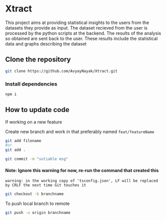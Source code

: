 # Xtract
This project aims at providing statistical insights to the users from the datasets they provide as input.
The dataset recieved from the user is processed by the python scripts at the backend.
The results of the analysis so obtained are sent back to the user.
These results include the statistical data and graphs describing the dataset

## Clone the repository
```bash
git clone https://github.com/AvyayNayak/Xtract.git
```
### Install dependencies
```bash
npm i
```

## How to update code
If working on a new feature

Create new branch and work in that preferably named `feat/featureName`

```bash
git add filename
#or
git add .

git commit -m "sutiable msg"
```

#### Note: Ignore this warning for now, re-run the command that created this
`warning: in the working copy of 'tsconfig.json', LF will be replaced by CRLF the next time Git touches it`

```bash
git checkout -b branchname
```

To push local branch to remote

```bash
git push -u origin branchname
```
